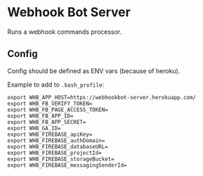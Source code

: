 # Webhook Bot Server

Runs a webhook commands processor.

## Config 

Config should be defined as ENV vars (because of heroku).

Example to add to `.bash_profile`:
```
export WHB_APP_HOST=https://webhookbot-server.herokuapp.com/
export WHB_FB_VERIFY_TOKEN=
export WHB_FB_PAGE_ACCESS_TOKEN=
export WHB_FB_APP_ID=
export WHB_FB_APP_SECRET=
export WHB_GA_ID=
export WHB_FIREBASE_apiKey=
export WHB_FIREBASE_authDomain=
export WHB_FIREBASE_databaseURL=
export WHB_FIREBASE_projectId=
export WHB_FIREBASE_storageBucket=
export WHB_FIREBASE_messagingSenderId=
```